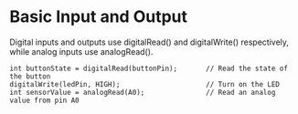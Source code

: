 # Basic Input and Output

Digital inputs and outputs use digitalRead() and digitalWrite() respectively, while analog inputs use analogRead().

```
int buttonState = digitalRead(buttonPin);       // Read the state of the button
digitalWrite(ledPin, HIGH);                     // Turn on the LED
int sensorValue = analogRead(A0);               // Read an analog value from pin A0
```
